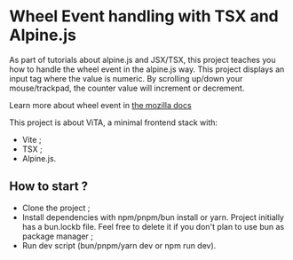 # Wheel Event handling with TSX and Alpine.js

As part of tutorials about alpine.js and JSX/TSX, this project teaches you how to handle the wheel event in the alpine.js way. This project displays an input tag where the value is numeric. By scrolling up/down your mouse/trackpad, the counter value will increment or decrement.

Learn more about wheel event in [the mozilla docs](https://developer.mozilla.org/en-US/docs/Web/API/Element/wheel_event)

This project is about ViTA, a minimal frontend stack with:

-   Vite ;
-   TSX ;
-   Alpine.js.

## How to start ?

-   Clone the project ;
-   Install dependencies with npm/pnpm/bun install or yarn.
    Project initially has a bun.lockb file. Feel free to delete it if you don't plan to use bun as package manager ;
-   Run dev script (bun/pnpm/yarn dev or npm run dev).